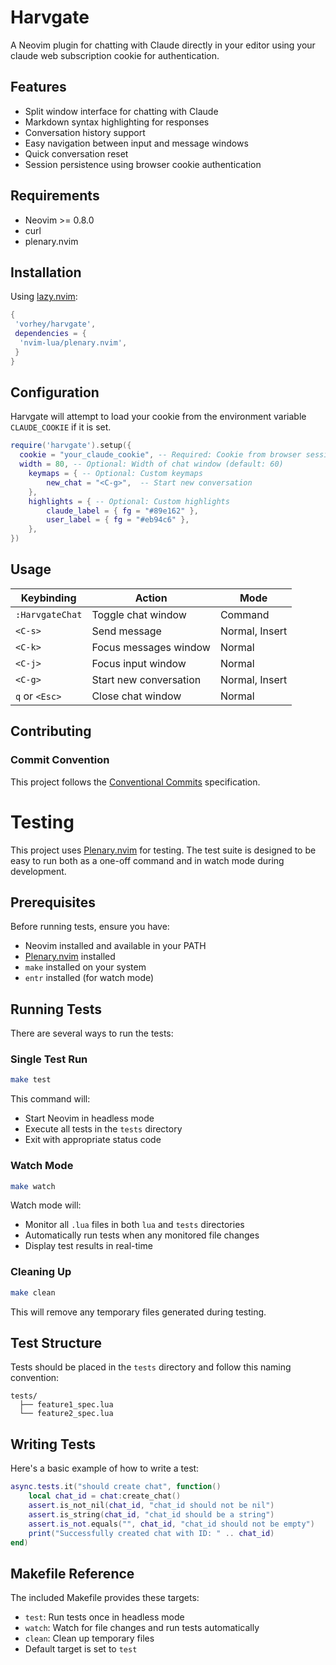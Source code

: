 # Harvgate

A Neovim plugin for chatting with Claude directly in your editor using your claude web subscription cookie for authentication.

## Features
- Split window interface for chatting with Claude
- Markdown syntax highlighting for responses
- Conversation history support
- Easy navigation between input and message windows
- Quick conversation reset
- Session persistence using browser cookie authentication

## Requirements
- Neovim >= 0.8.0
- curl
- plenary.nvim

## Installation
Using [lazy.nvim](https://github.com/folke/lazy.nvim):
```lua
{
 'vorhey/harvgate',
 dependencies = {
  'nvim-lua/plenary.nvim',
 }
}
```

## Configuration


Harvgate will attempt to load your cookie from the environment variable `CLAUDE_COOKIE` if it is set.

```lua
require('harvgate').setup({
  cookie = "your_claude_cookie", -- Required: Cookie from browser session, e.g. sessionKey=sk-ant-sidxx-xxxxxxxxxxxxxxxxxxxxxxxxxxxxxxxx
  width = 80, -- Optional: Width of chat window (default: 60)
    keymaps = { -- Optional: Custom keymaps
        new_chat = "<C-g>",  -- Start new conversation
    },
    highlights = { -- Optional: Custom highlights
        claude_label = { fg = "#89e162" },
        user_label = { fg = "#eb94c6" },
    },
})
```
## Usage

| Keybinding | Action | Mode |
|-----------|---------|------|
| `:HarvgateChat` | Toggle chat window | Command |
| `<C-s>` | Send message | Normal, Insert |
| `<C-k>` | Focus messages window | Normal |
| `<C-j>` | Focus input window | Normal |
| `<C-g>` | Start new conversation | Normal, Insert |
| `q` or `<Esc>` | Close chat window | Normal |


## Contributing

### Commit Convention

This project follows the [Conventional Commits](https://www.conventionalcommits.org/) specification.

# Testing

This project uses [Plenary.nvim](https://github.com/nvim-lua/plenary.nvim) for testing. The test suite is designed to be easy to run both as a one-off command and in watch mode during development.

## Prerequisites

Before running tests, ensure you have:
- Neovim installed and available in your PATH
- [Plenary.nvim](https://github.com/nvim-lua/plenary.nvim) installed
- `make` installed on your system
- `entr` installed (for watch mode)

## Running Tests

There are several ways to run the tests:

### Single Test Run

```bash
make test
```

This command will:
- Start Neovim in headless mode
- Execute all tests in the `tests` directory
- Exit with appropriate status code

### Watch Mode

```bash
make watch
```

Watch mode will:
- Monitor all `.lua` files in both `lua` and `tests` directories
- Automatically run tests when any monitored file changes
- Display test results in real-time

### Cleaning Up

```bash
make clean
```

This will remove any temporary files generated during testing.

## Test Structure

Tests should be placed in the `tests` directory and follow this naming convention:
```
tests/
  ├── feature1_spec.lua
  └── feature2_spec.lua
```

## Writing Tests

Here's a basic example of how to write a test:

```lua
async.tests.it("should create chat", function()
    local chat_id = chat:create_chat()
    assert.is_not_nil(chat_id, "chat_id should not be nil")
    assert.is_string(chat_id, "chat_id should be a string")
    assert.is_not.equals("", chat_id, "chat_id should not be empty")
    print("Successfully created chat with ID: " .. chat_id)
end)
```

## Makefile Reference

The included Makefile provides these targets:
- `test`: Run tests once in headless mode
- `watch`: Watch for file changes and run tests automatically
- `clean`: Clean up temporary files
- Default target is set to `test`
